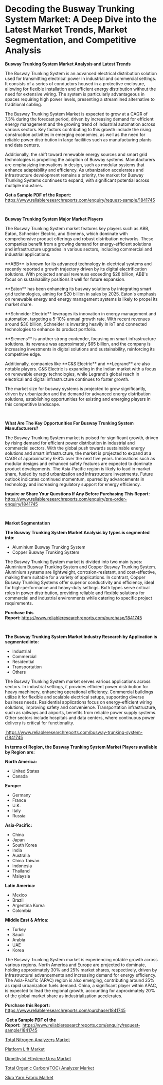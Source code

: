 <p><h1>Decoding the Busway Trunking System Market: A Deep Dive into the Latest Market Trends, Market Segmentation, and Competitive Analysis</h1></p><p><strong>Busway Trunking System Market Analysis and Latest Trends</strong></p>
<p><p>The Busway Trunking System is an advanced electrical distribution solution used for transmitting electrical power in industrial and commercial settings. It consists of a series of conductors housed in a protective enclosure, allowing for flexible installation and efficient energy distribution without the need for extensive wiring. The system is particularly advantageous in spaces requiring high power levels, presenting a streamlined alternative to traditional cabling.</p><p>The Busway Trunking System Market is expected to grow at a CAGR of 7.3% during the forecast period, driven by increasing demand for efficient energy management and the growing trend of industrial automation across various sectors. Key factors contributing to this growth include the rising construction activities in emerging economies, as well as the need for reliable power distribution in large facilities such as manufacturing plants and data centers. </p><p>Additionally, the shift toward renewable energy sources and smart grid technologies is propelling the adoption of Busway systems. Manufacturers are emphasizing innovations in design, such as modular systems that enhance adaptability and efficiency. As urbanization accelerates and infrastructure development remains a priority, the market for Busway Trunking Systems continues to expand, with significant potential across multiple industries.</p></p>
<p><strong>Get a Sample PDF of the Report:&nbsp;</strong> <a href="https://www.reliableresearchreports.com/enquiry/request-sample/1841745?utm_campaign=117&utm_medium=2&utm_source=Github&utm_content=ia&utm_term=16102024&utm_id=busway-trunking-system">https://www.reliableresearchreports.com/enquiry/request-sample/1841745</a></p>
<p>&nbsp;</p>
<p><strong>Busway Trunking System Major Market Players</strong></p>
<p><p>The Busway Trunking System market features key players such as ABB, Eaton, Schneider Electric, and Siemens, which dominate with comprehensive product offerings and robust distribution networks. These companies benefit from a growing demand for energy-efficient solutions and infrastructure upgrades in various sectors, including commercial and industrial applications.</p><p>**ABB** is known for its advanced technology in electrical systems and recently reported a growth trajectory driven by its digital electrification solutions. With projected annual revenues exceeding $28 billion, ABB's focus on sustainability positions it well for future expansion.</p><p>**Eaton** has been enhancing its busway solutions by integrating smart grid technologies, aiming for $20 billion in sales by 2025. Eaton's emphasis on renewable energy and energy management systems is likely to propel its market share.</p><p>**Schneider Electric** leverages its innovation in energy management and automation, targeting a 5-10% annual growth rate. With recent revenues around $30 billion, Schneider is investing heavily in IoT and connected technologies to enhance its product portfolio.</p><p>**Siemens** is another strong contender, focusing on smart infrastructure solutions. Its revenue was approximately $65 billion, and the company is increasing investments in digital solutions and sustainability, reinforcing its competitive edge.</p><p>Additionally, companies like **C&S Electric** and **Legrand** are also notable players. C&S Electric is expanding in the Indian market with a focus on renewable energy technologies, while Legrand’s global reach in electrical and digital infrastructure continues to foster growth.</p><p>The market size for busway systems is projected to grow significantly, driven by urbanization and the demand for advanced energy distribution solutions, establishing opportunities for existing and emerging players in this competitive landscape.</p></p>
<p>&nbsp;</p>
<p><strong>What Are The Key Opportunities For Busway Trunking System Manufacturers?</strong></p>
<p><p>The Busway Trunking System market is poised for significant growth, driven by rising demand for efficient power distribution in industrial and commercial sectors. With the global push towards sustainable energy solutions and smart infrastructure, the market is projected to expand at a CAGR of approximately 6-8% over the next five years. Innovations such as modular designs and enhanced safety features are expected to dominate product developments. The Asia-Pacific region is likely to lead in market share, fueled by rapid urbanization and infrastructure investments. Future outlook indicates continued momentum, spurred by advancements in technology and increasing regulatory support for energy efficiency.</p></p>
<p><strong>Inquire or Share Your Questions If Any Before Purchasing This Report:</strong> <a href="https://www.reliableresearchreports.com/enquiry/pre-order-enquiry/1841745?utm_campaign=117&utm_medium=2&utm_source=Github&utm_content=ia&utm_term=16102024&utm_id=busway-trunking-system">https://www.reliableresearchreports.com/enquiry/pre-order-enquiry/1841745</a></p>
<p>&nbsp;</p>
<p><strong>Market Segmentation</strong></p>
<p><strong>The Busway Trunking System Market Analysis by types is segmented into:</strong></p>
<p><ul><li>Aluminium Busway Trunking System</li><li>Copper Busway Trunking System</li></ul></p>
<p><p>The Busway Trunking System market is divided into two main types: Aluminium Busway Trunking System and Copper Busway Trunking System. Aluminium systems are lightweight, corrosion-resistant, and cost-effective, making them suitable for a variety of applications. In contrast, Copper Busway Trunking Systems offer superior conductivity and efficiency, ideal for high-performance and heavy-duty settings. Both types serve critical roles in power distribution, providing reliable and flexible solutions for commercial and industrial environments while catering to specific project requirements.</p></p>
<p><strong>Purchase this Report:&nbsp;</strong><a href="https://www.reliableresearchreports.com/purchase/1841745?utm_campaign=117&utm_medium=2&utm_source=Github&utm_content=ia&utm_term=16102024&utm_id=busway-trunking-system">https://www.reliableresearchreports.com/purchase/1841745</a></p>
<p>&nbsp;</p>
<p><strong>The Busway Trunking System Market Industry Research by Application is segmented into:</strong></p>
<p><ul><li>Industrial</li><li>Commercial</li><li>Residential</li><li>Transportation</li><li>Others</li></ul></p>
<p><p>The Busway Trunking System market serves various applications across sectors. In industrial settings, it provides efficient power distribution for heavy machinery, enhancing operational efficiency. Commercial buildings utilize it for flexible and scalable electrical setups, supporting diverse business needs. Residential applications focus on energy-efficient wiring solutions, improving safety and convenience. Transportation infrastructure, such as railways and airports, benefits from reliable power supply systems. Other sectors include hospitals and data centers, where continuous power delivery is critical for functionality.</p></p>
<p><a href="https://www.reliableresearchreports.com/busway-trunking-system-r1841745?utm_campaign=117&utm_medium=2&utm_source=Github&utm_content=ia&utm_term=16102024&utm_id=busway-trunking-system">&nbsp;https://www.reliableresearchreports.com/busway-trunking-system-r1841745</a></p>
<p><strong>In terms of Region, the Busway Trunking System Market Players available by Region are:</strong></p>
<p>
    <p> <strong> North America: </strong>
        <ul>
            <li>United States</li>
            <li>Canada</li>
        </ul>
        </p> 
    <p> <strong> Europe: </strong>
        <ul>
            <li>Germany</li>
            <li>France</li>
            <li>U.K.</li>
            <li>Italy</li>
            <li>Russia</li>
        </ul>
        </p> 
    <p> <strong> Asia-Pacific: </strong>
        <ul>
            <li>China</li>
            <li>Japan</li>
            <li>South Korea</li>
            <li>India</li>
            <li>Australia</li>
            <li>China Taiwan</li>
            <li>Indonesia</li>
            <li>Thailand</li>
            <li>Malaysia</li>
        </ul>
        </p> 
    <p> <strong> Latin America: </strong>
        <ul>
            <li>Mexico</li>
            <li>Brazil</li>
            <li>Argentina Korea</li>
            <li>Colombia</li>
        </ul>
        </p> 
    <p> <strong> Middle East & Africa: </strong>
        <ul>
            <li>Turkey</li>
            <li>Saudi</li>
            <li>Arabia</li>
            <li>UAE</li>
            <li>Korea</li>
        </ul>
    </p>
    </p>
<p><p>The Busway Trunking System market is experiencing notable growth across various regions. North America and Europe are projected to dominate, holding approximately 30% and 25% market shares, respectively, driven by infrastructural advancements and increasing demand for energy efficiency. The Asia-Pacific (APAC) region is also emerging, contributing around 35% as rapid urbanization fuels demand. China, a significant player within APAC, is expected to lead the regional growth, accounting for approximately 20% of the global market share as industrialization accelerates.</p></p>
<p><strong>Purchase this Report: </strong><a href="https://www.reliableresearchreports.com/purchase/1841745?utm_campaign=117&utm_medium=2&utm_source=Github&utm_content=ia&utm_term=16102024&utm_id=busway-trunking-system">https://www.reliableresearchreports.com/purchase/1841745</a></p>
<p>&nbsp;<strong>Get a Sample PDF of the Report:&nbsp;&nbsp;</strong><a href="https://www.reliableresearchreports.com/enquiry/request-sample/1841745?utm_campaign=117&utm_medium=2&utm_source=Github&utm_content=ia&utm_term=16102024&utm_id=busway-trunking-system">https://www.reliableresearchreports.com/enquiry/request-sample/1841745</a></p>
<p><strong></strong></p>
<p><p><a href="https://github.com/AlisaRowe24/Market-Research-Report-List-1/blob/main/total-nitrogen-analyzers-market.md?utm_campaign=117&utm_medium=2&utm_source=Github&utm_content=ia&utm_term=16102024&utm_id=busway-trunking-system">Total Nitrogen Analyzers Market</a></p><p><a href="https://issuu.com/reportprime-2/docs/platform-lift-market-size-2030.pptx_472468f29e1807?utm_campaign=117&utm_medium=2&utm_source=Github&utm_content=ia&utm_term=16102024&utm_id=busway-trunking-system">Platform Lift Market</a></p><p><a href="https://www.linkedin.com/pulse/dimethylol-ethylene-urea-market-trends-strategic-insights-xnx7c?utm_campaign=117&utm_medium=2&utm_source=Github&utm_content=ia&utm_term=16102024&utm_id=busway-trunking-system">Dimethylol Ethylene Urea Market</a></p><p><a href="https://github.com/HobertDavis43/Market-Research-Report-List-1/blob/main/total-organic-carbontoc-analyzer-market.md?utm_campaign=117&utm_medium=2&utm_source=Github&utm_content=ia&utm_term=16102024&utm_id=busway-trunking-system">Total Organic Carbon(TOC) Analyzer Market</a></p><p><a href="https://www.linkedin.com/pulse/slub-yarn-fabric-market-indicators-size-regional-breakdown-player-gmk0c?utm_campaign=117&utm_medium=2&utm_source=Github&utm_content=ia&utm_term=16102024&utm_id=busway-trunking-system">Slub Yarn Fabric Market</a></p></p>
